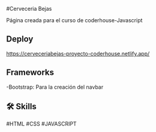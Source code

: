 #Cerveceria Bejas

Página creada para el curso de coderhouse-Javascript
## Deploy

https://cerveceriabejas-proyecto-coderhouse.netlify.app/
## Frameworks

-Bootstrap:  Para la creación del navbar

## 🛠 Skills
#HTML
#CSS
#JAVASCRIPT

